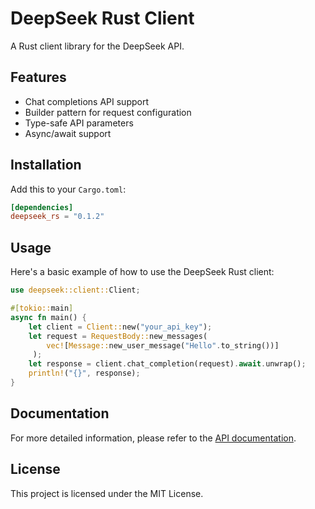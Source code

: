 # DeepSeek Rust Client

A Rust client library for the DeepSeek API.

## Features

- Chat completions API support
- Builder pattern for request configuration
- Type-safe API parameters
- Async/await support

## Installation

Add this to your `Cargo.toml`:

```toml
[dependencies]
deepseek_rs = "0.1.2"
```

## Usage

Here's a basic example of how to use the DeepSeek Rust client:

```rust
use deepseek::client::Client;

#[tokio::main]
async fn main() {
    let client = Client::new("your_api_key");
    let request = RequestBody::new_messages(
        vec![Message::new_user_message("Hello".to_string())]
     );
    let response = client.chat_completion(request).await.unwrap();
    println!("{}", response);
}
```

## Documentation

For more detailed information, please refer to the [API documentation](https://docs.deepseek.com).

## License

This project is licensed under the MIT License.
